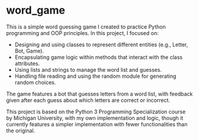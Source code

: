# word_game

This is a simple word guessing game I created to practice Python programming and OOP principles. In this project, I focused on:

  - Designing and using classes to represent different entities (e.g., Letter, Bot, Game).
  - Encapsulating game logic within methods that interact with the class attributes.
  - Using lists and strings to manage the word list and guesses.
  - Handling file reading and using the random module for generating random choices.

The game features a bot that guesses letters from a word list, with feedback given after each guess about which letters are correct or incorrect.

This project is based on the Python 3 Programming Specialization course by Michigan University, with my own implementation and logic, though it currently features a simpler implementation with fewer functionalities than the original.

